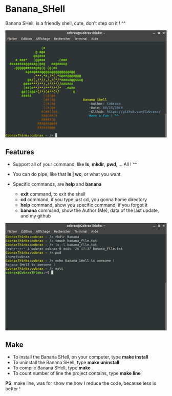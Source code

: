 # Banana_SHell
Banana SHell, is a friendly shell, cute, don't step on it ! ^^

  ![images/Banana_SHell_view_banana_command](/Images/Banana_SHell_view_banana_command.png)

## Features
  
  * Support all of your command, like **ls**, **mkdir**, **pwd**, ... All ! ^^
  
  * You can do pipe, like that **ls | wc**, or what you want
  
  * Specific commands, are **help** and **banana**
    * **exit** command, to exit the shell
    * **cd** command, if you type just cd, you gonna home directory
    * **help** command, show you specific command, if you forgot it
    * **banana** command, show the Author (Me), data of the last update, and my github
    
   ![images/Banana_SHell_view_famous_command](/Images/Banana_SHell_view_famous_command.png)
    
## Make
  
  * To install the Banana SHell, on your computer, type **make install**
  * To uninstall the Banana SHell, type **make uninstall**
  * To compile Banana SHell, type **make**
  * To count number of line the project contains, type **make line**
  
  **PS**: make line, was for show me how I reduce the code, because less is better !
  
